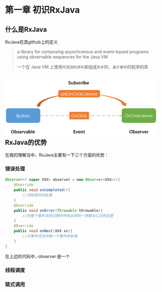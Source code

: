 # 第一章 初识RxJava

## 什么是RxJava

RxJava在其github上的定义

> a library for composing asynchronous and event-based programs using observable sequences for the Java VM
>
> 一个在 Java VM 上使用`可观测的序列`来组成`异步`的、`基于事件`的程序的库

## ![](/assets/观察者模式.png)RxJava的优势

在我的理解当中，RxJava主要有一下三个方面的优势：

### 错误处理

```java
Observer<? super XXX> observer = new Observer<XXX>(){
    @Override
    public void onCompleted(){
        //流结束时的处理
    }
    @Override
    public void onError(Throwable throwable){
        //在整个事件流的过程中所有出现的一场都会汇总到这里
    }
    @Override
    public void onNext(XXX xx){
        //对事件流当中每一个事件的处理
    }
}
```

在上边的代码中，·observer·是一个

### 线程调度

### 链式调用



